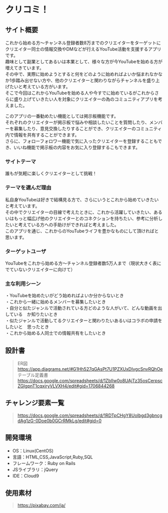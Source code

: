 # クリコミ！

## サイト概要
これから始める方～チャンネル登録者数8万までのクリエイターをターゲットにクリエイター同士の情報交換やDMなどが行えるYouTube活動を支援するアプリです。</br>
趣味として副業としてあるいは本業として、様々な方が今YouTubeを始める方が増えてきています。</br>
その中で、実際に始めようとすると何をどのように始めればよいか悩まれなかなか1歩踏み出せない方や、他のクリエイターと関わりながらチャンネルを盛り上げたいと考えている方がいます。</br>
そこで今回はこれからYouTubeを始める人や今すでに始めているがこれからさらに盛り上げていきたい人を対象にクリエイターの為のコミュニティアプリを考えました。</br>

このアプリの一番勧めたい機能としては掲示板機能です。</br>
それぞれのクリエイターが掲示板で悩みや相談したいことを質問したり、メンバーを募集したり、意見交換したりすることができ、クリエイターのコミュニティ内で情報を共有することができます。</br>
さらに、フォローフォロワー機能で気に入ったクリエイターを登録することもでき、いいね機能で掲示板の内容をお気に入り登録するこもできます。

### サイトテーマ
誰もが気軽に楽しくクリエイターとして挑戦！

### テーマを選んだ理由
私自身YouTubeは好きで結構見る方で、さらにいうとこれから始めていきたいと考えています。</br>
その中でクリエイターの目線で考えたときに、これから活躍していきたい、あるいはもっと幅広げ他のクリエイターとのコネクションを持ちたい、参考に分析したいと考えている方への手助けができればと考えました。</br>
このアプリを通じ、これからのYouTubeライフを豊かなものにして頂ければと思います。

### ターゲットユーザ
YouTubeをこれから始める方～チャンネル登録者数5万人まで（現状大きく表にでていないクリエイターに向けて）

### 主な利用シーン
・YouTubeを始めたいがどう始めればよいか分からないとき</br>
・これから一緒に始めるメンバーを募集したいとき</br>
・自分と似たジャンルで活動されている方どのような人がいて、どんな動画を出している　か知りたいとき</br>
・似たジャンルで活動してるクリエイターと関わりたいあるいはコラボの申請をしたいと　思ったとき</br>
・これから始める人同士での情報共有をしたいとき

## 設計書
>ER図
>https://app.diagrams.net/#G1Hh527qGAsPt7U1PZXUxDIvgcSnvRQhOe</br>
>テーブル定義書
>https://docs.google.com/spreadsheets/d/1ZbIIw0o8UAjTz35osCerpscZGIgpnT1cqxjryVLVXH4/edit#gid=1706844268

## チャレンジ要素一覧
>https://docs.google.com/spreadsheets/d/1RDTpCHgY8Uolbgd3gbncgdAg1zG-0Doe0b0GCrRMkLg/edit#gid=0

## 開発環境
- OS：Linux(CentOS)
- 言語：HTML,CSS,JavaScript,Ruby,SQL
- フレームワーク：Ruby on Rails
- JSライブラリ：jQuery
- IDE：Cloud9

## 使用素材
>https://pixabay.com/ja/
